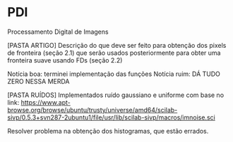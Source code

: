 ﻿# PDI
Processamento Digital de Imagens

[PASTA ARTIGO]
Descrição do que deve ser feito para obtenção dos pixels de fronteira (seção 2.1)
que serão usados posteriormente para obter uma fronteira suave usando FDs (seção 2.2)

Notícia boa: terminei implementação das funções
Notícia ruim: DÁ TUDO ZERO NESSA MERDA

[PASTA RUÍDOS]
Implementados ruído gaussiano e uniforme com base no link:
https://www.apt-browse.org/browse/ubuntu/trusty/universe/amd64/scilab-sivp/0.5.3+svn287-2ubuntu1/file/usr/lib/scilab-sivp/macros/imnoise.sci

Resolver problema na obtenção dos histogramas, que estão errados.
